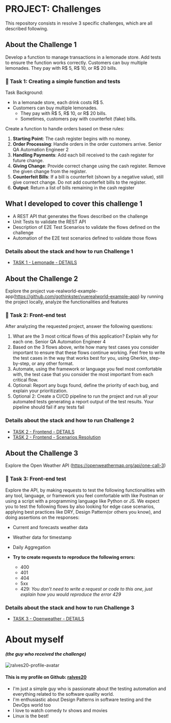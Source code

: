 # PROJECT: Challenges 
This repository consists in resolve 3 specific challenges, which are all described following.

## About the Challenge 1
Develop a function to manage transactions in a lemonade store. Add tests to ensure the
function works correctly.
Customers can buy multiple lemonades.
They pay with R$ 5, R$ 10, or R$ 20 bills.

### 🤑 Task 1: Creating a simple function and tests
Task Background:
* In a lemonade store, each drink costs R$ 5.
* Customers can buy multiple lemonades.
    * They pay with R$ 5, R$ 10, or R$ 20 bills.
    * Sometimes, customers pay with counterfeit (fake) bills.

Create a function to handle orders based on these rules:
1. **Starting Point**:
   The cash register begins with no money.
2. **Order Processing**:
   Handle orders in the order customers arrive.
   Senior QA Automation Engineer 2
3. **Handling Payments**:
   Add each bill received to the cash register for future change.
4. **Giving Change**:
   Provide correct change using the cash register.
   Remove the given change from the register.
5. **Counterfeit Bills**:
   If a bill is counterfeit (shown by a negative value), still give correct change.
   Do not add counterfeit bills to the register.
6. **Output**:
   Return a list of bills remaining in the cash register

## What I developed to cover this challenge 1
* A REST API that generates the flows described on the challenge
* Unit Tests to validate the REST API
* Description of E2E Test Scenarios to validate the flows defined on the challenge
* Automation of the E2E test scenarios defined to validate those flows


### Details about the stack and how to run Challenge 1
* [TASK 1 - Lemonade - DETAILS](task1-lemonade/README-TASK1.md)

## About the Challenge 2
Explore the project vue-realworld-example-app(https://github.com/gothinkster/vuerealworld-example-app) by running the project locally, analyze the functionalities and
features

### 🤑 Task 2: Front-end test
After analyzing the requested project, answer the following questions:
1. What are the 3 most critical flows of this application? Explain why for each one.
   Senior QA Automation Engineer 4
2. Based on the 3 flows above, write how many test cases you consider important to
   ensure that these flows continue working. Feel free to write the test cases in the
   way that works best for you, using Gherkin, step-by-step, or any other format.
3. Automate, using the framework or language you feel most comfortable with, the test
   case that you consider the most important from each critical flow.
4. Optional: Report any bugs found, define the priority of each bug, and explain your
   prioritization.
5. Optional 2: Create a CI/CD pipeline to run the project and run all your automated
   tests generating a report output of the test results. Your pipeline should fail if any
   tests fail


### Details about the stack and how to run Challenge 2
* [TASK 2 - Frontend - DETAILS](task2-frontend-test/README-TASK2.md)
* [TASK 2 - Frontend - Scenarios Resolution](task2-frontend-test/TASK-RESOLUTION.md)


## About the Challenge 3
Explore the Open Weather API (https://openweathermap.org/api/one-call-3)

### 🤑 Task 3: Front-end test
Explore the API, by making requests to test the following functionalities with any tool, language, or framework you
feel comfortable with like Postman or using a script with a programming language like
Python or JS. We expect you to test the following flows by also looking for edge case
scenarios, applying best practices like DRY, Design Pattern(or others you know), and
doing assertions on the responses:

* Current and forecasts weather data
* Weather data for timestamp
* Daily Aggregation
 

* **Try to create requests to reproduce the following errors:**
  * 400
  - 401
  - 404
  - 5xx
  - 429: _You don’t need to write a request or code to this one, just explain how you would
    reproduce the error 429_


### Details about the stack and how to run Challenge 3
* [TASK 3 - Openweather - DETAILS](task3-openweather/README-TASK3.md)


# About myself 
#### _(the guy who received the challenge)_

![ralves20-profile-avatar](https://avatars.githubusercontent.com/u/40844089)
#### This is my profile on Github: [ralves20](https://github.com/ralves20)

* I'm just a simple guy who is passionate about the testing automation and everything related to the software quality world.
* I'm enthusiastic about Design Patterns in software testing and the DevOps world too
* I love to watch comedy tv shows and movies
* Linux is the best!


